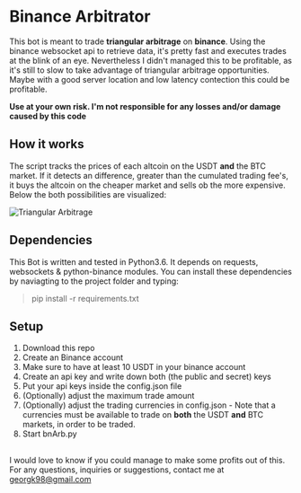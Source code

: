 # Binance Arbitrator

This bot is meant to trade **triangular arbitrage** on **binance**. Using the binance websocket api to retrieve data, it's pretty fast and executes trades at the blink of an eye. Nevertheless I didn't managed this to be profitable, as it's still to slow to take advantage of triangular arbitrage opportunities. Maybe with a good server location and low latency contection this could be profitable.

**Use at your own risk. I'm not responsible for any losses and/or  damage caused by this code**






## How it works

The script tracks the prices of each altcoin on the USDT **and**  the BTC market. If it detects an difference, greater than the cumulated trading fee's, it buys the altcoin on the cheaper market and sells ob the more expensive. Below the both possibilities are visualized:

![Triangular Arbitrage](https://github.com/georgk10/BinanceTriArb/blob/master/TriArb.PNG)

## Dependencies

This Bot is written and tested in Python3.6. It depends on requests, websockets & python-binance modules. You can install these dependencies by naviagting to the project folder and typing: 
>pip install -r requirements.txt 

## Setup

1.  Download this repo
2. Create an Binance account
3. Make sure to have at least 10 USDT in your binance account
4. Create an api key and write down both (the public and secret) keys
5. Put your api keys inside the config.json file
6. (Optionally) adjust the maximum trade amount 
7. (Optionally) adjust the trading currencies in config.json - Note that a currencies must be available to trade on **both** the USDT **and** BTC markets, in order to be traded.
8. Start bnArb.py 


##

I would love to know if you could manage to make some profits out of this. For any questions, inquiries or suggestions, contact me at
georgk98@gmail.com
